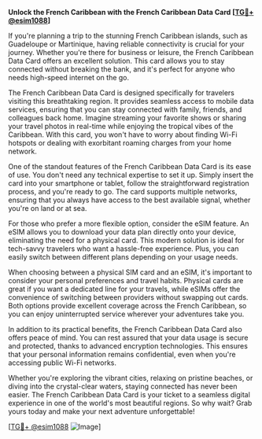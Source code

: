 **Unlock the French Caribbean with the French Caribbean Data Card [[TG💪+ @esim1088](https://t.me/s/esim1088)]**

If you're planning a trip to the stunning French Caribbean islands, such as Guadeloupe or Martinique, having reliable connectivity is crucial for your journey. Whether you're there for business or leisure, the French Caribbean Data Card offers an excellent solution. This card allows you to stay connected without breaking the bank, and it's perfect for anyone who needs high-speed internet on the go.

The French Caribbean Data Card is designed specifically for travelers visiting this breathtaking region. It provides seamless access to mobile data services, ensuring that you can stay connected with family, friends, and colleagues back home. Imagine streaming your favorite shows or sharing your travel photos in real-time while enjoying the tropical vibes of the Caribbean. With this card, you won't have to worry about finding Wi-Fi hotspots or dealing with exorbitant roaming charges from your home network.

One of the standout features of the French Caribbean Data Card is its ease of use. You don't need any technical expertise to set it up. Simply insert the card into your smartphone or tablet, follow the straightforward registration process, and you're ready to go. The card supports multiple networks, ensuring that you always have access to the best available signal, whether you're on land or at sea.

For those who prefer a more flexible option, consider the eSIM feature. An eSIM allows you to download your data plan directly onto your device, eliminating the need for a physical card. This modern solution is ideal for tech-savvy travelers who want a hassle-free experience. Plus, you can easily switch between different plans depending on your usage needs.

When choosing between a physical SIM card and an eSIM, it's important to consider your personal preferences and travel habits. Physical cards are great if you want a dedicated line for your travels, while eSIMs offer the convenience of switching between providers without swapping out cards. Both options provide excellent coverage across the French Caribbean, so you can enjoy uninterrupted service wherever your adventures take you.

In addition to its practical benefits, the French Caribbean Data Card also offers peace of mind. You can rest assured that your data usage is secure and protected, thanks to advanced encryption technologies. This ensures that your personal information remains confidential, even when you're accessing public Wi-Fi networks.

Whether you're exploring the vibrant cities, relaxing on pristine beaches, or diving into the crystal-clear waters, staying connected has never been easier. The French Caribbean Data Card is your ticket to a seamless digital experience in one of the world's most beautiful regions. So why wait? Grab yours today and make your next adventure unforgettable!

[[TG💪+ @esim1088](https://t.me/s/esim1088) ![Image](https://i.postimg.cc/Y0z9fWf4/image.png)]